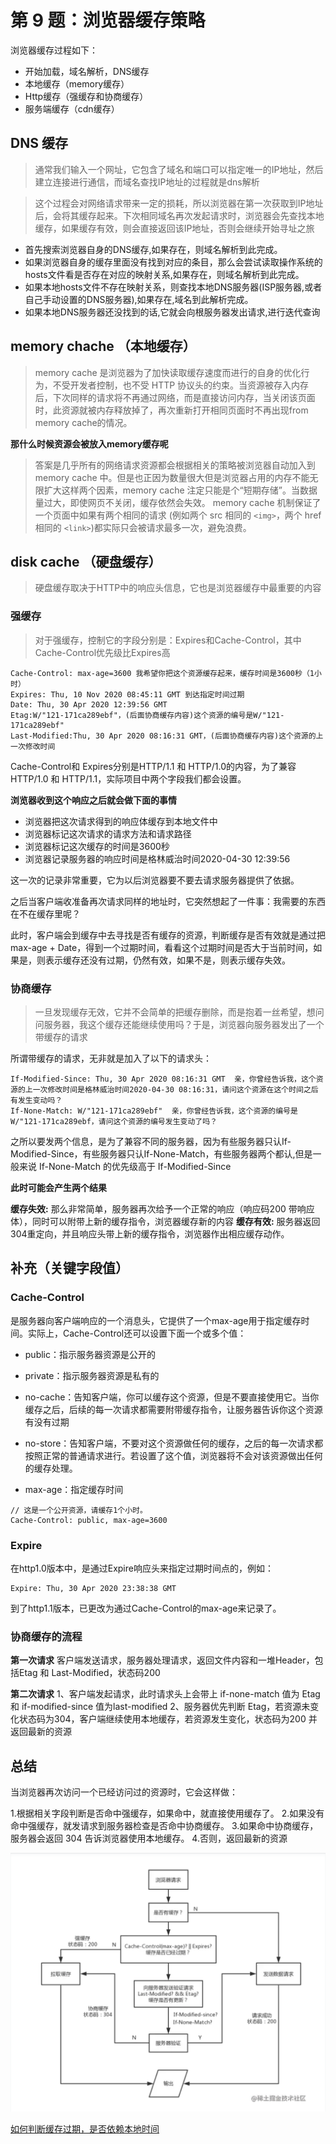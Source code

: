 # 第 9 题：浏览器缓存策略

浏览器缓存过程如下：

* 开始加载，域名解析，DNS缓存
* 本地缓存（memory缓存）
* Http缓存（强缓存和协商缓存）
* 服务端缓存（cdn缓存）

## DNS 缓存

>通常我们输入一个网址，它包含了域名和端口可以指定唯一的IP地址，然后建立连接进行通信，而域名查找IP地址的过程就是dns解析

> 这个过程会对网络请求带来一定的损耗，所以浏览器在第一次获取到IP地址后，会将其缓存起来。下次相同域名再次发起请求时，浏览器会先查找本地缓存，如果缓存有效，则会直接返回该IP地址，否则会继续开始寻址之旅

* 首先搜索浏览器自身的DNS缓存,如果存在，则域名解析到此完成。
* 如果浏览器自身的缓存里面没有找到对应的条目，那么会尝试读取操作系统的hosts文件看是否存在对应的映射关系,如果存在，则域名解析到此完成。
* 如果本地hosts文件不存在映射关系，则查找本地DNS服务器(ISP服务器,或者自己手动设置的DNS服务器),如果存在,域名到此解析完成。
* 如果本地DNS服务器还没找到的话,它就会向根服务器发出请求,进行迭代查询


## memory chache （本地缓存）

> memory cache 是浏览器为了加快读取缓存速度而进行的自身的优化行为，不受开发者控制，也不受 HTTP 协议头的约束。当资源被存入内存后，下次同样的请求将不再通过网络，而是直接访问内存，当关闭该页面时，此资源就被内存释放掉了，再次重新打开相同页面时不再出现from memory cache的情况。

**那什么时候资源会被放入memory缓存呢**

> 答案是几乎所有的网络请求资源都会根据相关的策略被浏览器自动加入到 memory cache 中。但是也正因为数量很大但是浏览器占用的内存不能无限扩大这样两个因素，memory cache 注定只能是个“短期存储”。当数据量过大，即使网页不关闭，缓存依然会失效。
memory cache 机制保证了一个页面中如果有两个相同的请求 (例如两个 src 相同的 `<img>`，两个 href 相同的 `<link>`)都实际只会被请求最多一次，避免浪费。


## disk cache （硬盘缓存）

> 硬盘缓存取决于HTTP中的响应头信息，它也是浏览器缓存中最重要的内容

### 强缓存

> 对于强缓存，控制它的字段分别是：Expires和Cache-Control，其中Cache-Control优先级比Expires高

```
Cache-Control: max-age=3600 我希望你把这个资源缓存起来，缓存时间是3600秒（1小时）
Expires: Thu, 10 Nov 2020 08:45:11 GMT 到达指定时间过期
Date: Thu, 30 Apr 2020 12:39:56 GMT
Etag:W/"121-171ca289ebf"，(后面协商缓存内容)这个资源的编号是W/"121-171ca289ebf"
Last-Modified:Thu, 30 Apr 2020 08:16:31 GMT，(后面协商缓存内容)这个资源的上一次修改时间
```
Cache-Control和 Expires分别是HTTP/1.1 和 HTTP/1.0的内容，为了兼容 HTTP/1.0 和 HTTP/1.1，实际项目中两个字段我们都会设置。


**浏览器收到这个响应之后就会做下面的事情**

* 浏览器把这次请求得到的响应体缓存到本地文件中
* 浏览器标记这次请求的请求方法和请求路径
* 浏览器标记这次缓存的时间是3600秒
* 浏览器记录服务器的响应时间是格林威治时间2020-04-30 12:39:56

这一次的记录非常重要，它为以后浏览器要不要去请求服务器提供了依据。

之后当客户端收准备再次请求同样的地址时，它突然想起了一件事：我需要的东西在不在缓存里呢？

此时，客户端会到缓存中去寻找是否有缓存的资源，判断缓存是否有效就是通过把max-age + Date，得到一个过期时间，看看这个过期时间是否大于当前时间，如果是，则表示缓存还没有过期，仍然有效，如果不是，则表示缓存失效。

### 协商缓存

> 一旦发现缓存无效，它并不会简单的把缓存删除，而是抱着一丝希望，想问问服务器，我这个缓存还能继续使用吗？于是，浏览器向服务器发出了一个带缓存的请求

所谓带缓存的请求，无非就是加入了以下的请求头：

```
If-Modified-Since: Thu, 30 Apr 2020 08:16:31 GMT  亲，你曾经告诉我，这个资源的上一次修改时间是格林威治时间2020-04-30 08:16:31，请问这个资源在这个时间之后有发生变动吗？
If-None-Match: W/"121-171ca289ebf"  亲，你曾经告诉我，这个资源的编号是W/"121-171ca289ebf，请问这个资源的编号发生变动了吗？
```

之所以要发两个信息，是为了兼容不同的服务器，因为有些服务器只认If-Modified-Since，有些服务器只认If-None-Match，有些服务器两个都认,但是一般来说 If-None-Match 的优先级高于 If-Modified-Since

**此时可能会产生两个结果**

**缓存失效:** 那么非常简单，服务器再次给予一个正常的响应（响应码200 带响应体），同时可以附带上新的缓存指令，浏览器缓存新的内容
**缓存有效:** 服务器返回304重定向，并且响应头带上新的缓存指令，浏览器作出相应缓存动作。

## 补充（关键字段值）

### Cache-Control

是服务器向客户端响应的一个消息头，它提供了一个max-age用于指定缓存时间。实际上，Cache-Control还可以设置下面一个或多个值：

* public：指示服务器资源是公开的

* private：指示服务器资源是私有的

* no-cache：告知客户端，你可以缓存这个资源，但是不要直接使用它。当你缓存之后，后续的每一次请求都需要附带缓存指令，让服务器告诉你这个资源有没有过期

* no-store：告知客户端，不要对这个资源做任何的缓存，之后的每一次请求都按照正常的普通请求进行。若设置了这个值，浏览器将不会对该资源做出任何的缓存处理。

* max-age：指定缓存时间

```
// 这是一个公开资源，请缓存1个小时。
Cache-Control: public, max-age=3600 
```

### Expire

在http1.0版本中，是通过Expire响应头来指定过期时间点的，例如：

```
Expire: Thu, 30 Apr 2020 23:38:38 GMT
```
到了http1.1版本，已更改为通过Cache-Control的max-age来记录了。


### 协商缓存的流程

**第一次请求**
客户端发送请求，服务器处理请求，返回文件内容和一堆Header，包括Etag 和 Last-Modified，状态码200

**第二次请求**
1、客户端发起请求，此时请求头上会带上 if-none-match 值为 Etag 和 if-modified-since 值为last-modified
2、服务器优先判断 Etag，若资源未变化状态码为304，客户端继续使用本地缓存，若资源发生变化，状态码为200 并返回最新的资源



## 总结

当浏览器再次访问一个已经访问过的资源时，它会这样做：

1.根据相关字段判断是否命中强缓存，如果命中，就直接使用缓存了。
2.如果没有命中强缓存，就发请求到服务器检查是否命中协商缓存。
3.如果命中协商缓存，服务器会返回 304 告诉浏览器使用本地缓存。
4.否则，返回最新的资源

![浏览器缓存](./assets/浏览器缓存.jpg)

[如何判断缓存过期，是否依赖本地时间](https://segmentfault.com/a/1190000044332130)